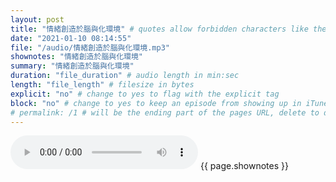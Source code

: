 ```yaml
---
layout: post
title: "情緒創造於腦與化環境" # quotes allow forbidden characters like the colon
date: "2021-01-10 08:14:55"
file: "/audio/情緒創造於腦與化環境.mp3"
shownotes: "情緒創造於腦與化環境"
summary: "情緒創造於腦與化環境"
duration: "file_duration" # audio length in min:sec
length: "file_length" # filesize in bytes
explicit: "no" # change to yes to flag with the explicit tag
block: "no" # change to yes to keep an episode from showing up in iTunes
# permalink: /1 # will be the ending part of the pages URL, delete to default to the title
---
```


<audio controls>
<source src="{{site.url}}{{site.baseurl}}{{ page.file }}" type="audio/x-mp3">
Your browser does not support the audio element.
</audio>
{{ page.shownotes }}

